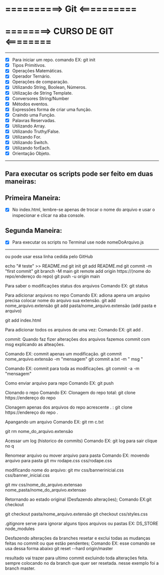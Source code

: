 # ==========> Git <==========

# ========> CURSO DE GIT <========
-----------------------------------------------------------------------------------------

- [x] Para iniciar um repo.
        comando EX:
          git init
- [x] Tipos Primitivos.
- [x] Operações Matemáticas. 
- [x] Operador Ternário.
- [x] Operações de comparação.
- [x] Utilizando String, Boolean, Números.
- [x] Utilização de String Template.
- [x] Conversores String/Number
- [x] Métodos eventos.
- [x] Expressões forma de criar uma função.
- [x] Craindo uma Função.
- [x] Palavras Reservadas.
- [x] Utilizando Array.
- [x] Utilizando Truthy/False.
- [x] Utilizando For.
- [x] Utilizando Switch.
- [x] Utilizando forEach.
- [x] Orientação Objeto.

-----------------------------------------------------------------------------------------------
## Para executar os scripts pode ser feito em duas maneiras: 

## Primeira Maneira: 

- [x] No index.html, lembre-se apenas de trocar o nome do arquivo e usar o inspecionar e clicar na aba console.

## Segunda Maneira: 
- [x] Para executar os scripts no Terminal use node nomeDoArquivo.js
-----------------------------------------------------------------------------------------------



ou pode usar essa linha cedida pelo GitHub

echo "# teste" >> README.md
git init
git add README.md
git commit -m "first commit"
git branch -M main
git remote add origin https://(nome do repo/endereço do repo)
git push -u origin main

Para saber o modificações status dos arquivos
Comando EX:
  git status

Para adicionar arquivos no repo
Comando EX: adiona apena um arquivo precisa 
colocar nome do arquivo sua extensão.
  git add nome_arquivo.extensão
  git add pasta/nome_arquivo.extensão (add pasta e arquivo)

  git add index.html 

Para adicionar todos os arquivos de uma vez:
Comando EX:
  git add .

commit: Quando faz fizer alterações dos arquivos
fazemos commit com msg explicando as alteações. 

Comando EX:
commit apenas um modificação.
  git commit nome_arquivo.extensão -m "mensagem"
  git commit a.txt -m " msg "

Comando EX: 
commit para toda as modificações.
  git commit -a -m "mensagem" 

Como enviar arquivo para repo
Comando EX:
  git push

Clonando o repo
Comando EX:
  Clonagem do repo total:
    git clone https://endereço do repo 
  
  Clonagem apenas dos arquivos do repo acrescente . :
    git clone https://endereço do repo .
              
Apangando um arquivo
Comando EX:
  git rm c.txt
  
  git rm nome_do_arquivo.extensão

 Acessar um log (historico de commits)
 Comando EX:
  git log
 para sair clique no q 

Renomear arquivo ou mover arquivo para pasta
Comando EX:
  movendo arquivo para pasta
  git mv rodape.css css/rodape.css

  modificando nome do arquivo:
  git mv css/bannerinicial.css css/banner_inicial.css

  git mv css/nome_do_arquivo.extensao nome_pasta/nome_do_arquivo.extensao
  
Retornando ao estado original (Desfazendo alterações);
Comando EX:git checkout 

  git checkout pasta/nome_arquivo.extensão
  git checkout css/styles.css

.gitignore
serve para ignorar alguns tipos arquivos
 ou pastas
EX:
DS_STORE
node_modules

Desfazendo alterações da branches
resetar e exclui todas as mudanças feitas
no commit ou que estão pendentes;
Comando EX:
  esse comando se usa dessa forma abaixo 
  git reset --hard origin/master
  
  resultado vai trazer para ultimo commit
  excluindo toda alterações feita.
  sempre colocando no da branch que quer ser resetada.
  nesse exemplo foi a branch master.
  
